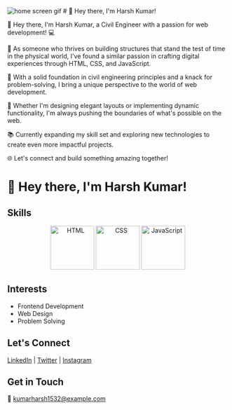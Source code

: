 <img src="https://user-images.githubusercontent.com/74038190/225813708-98b745f2-7d22-48cf-9150-083f1b00d6c9.gif" alt="home screen gif" />
# 👋 Hey there, I'm Harsh Kumar!

👋 Hey there, I'm Harsh Kumar, a Civil Engineer with a passion for web development! 💻

🚀 As someone who thrives on building structures that stand the test of time in the physical world, I've found a similar passion in crafting digital experiences through HTML, CSS, and JavaScript.

🔧 With a solid foundation in civil engineering principles and a knack for problem-solving, I bring a unique perspective to the world of web development.

🌟 Whether I'm designing elegant layouts or implementing dynamic functionality, I'm always pushing the boundaries of what's possible on the web.

📚 Currently expanding my skill set and exploring new technologies to create even more impactful projects.

🌐 Let's connect and build something amazing together!
# 👋 Hey there, I'm Harsh Kumar!

## Skills
<p align="center">
  <img src="https://upload.wikimedia.org/wikipedia/commons/6/61/HTML5_logo_and_wordmark.svg" alt="HTML" width="100" height="100">
  <img src="https://upload.wikimedia.org/wikipedia/commons/d/d5/CSS3_logo_and_wordmark.svg" alt="CSS" width="100" height="100">
  <img src="https://upload.wikimedia.org/wikipedia/commons/9/99/Unofficial_JavaScript_logo_2.svg" alt="JavaScript" width="100" height="100">
</p>

## Interests
- Frontend Development
- Web Design
- Problem Solving

## Let's Connect
[LinkedIn](https://www.linkedin.com/in/harsh-kumar2015204/) |  [Twitter](https://x.com/hkHarsh2004) |  [Instagram](https://www.instagram.com/_harshkumar04/)

## Get in Touch
📧 kumarharsh1532@example.com
